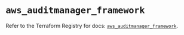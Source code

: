 # `aws_auditmanager_framework`

Refer to the Terraform Registry for docs: [`aws_auditmanager_framework`](https://registry.terraform.io/providers/hashicorp/aws/5.80.0/docs/resources/auditmanager_framework).
